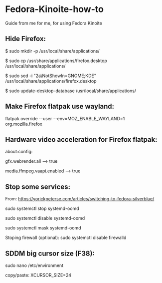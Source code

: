 # Fedora-Kinoite-how-to
Guide from me for me, for using Fedora Kinoite


## Hide Firefox:

$ sudo mkdir -p /usr/local/share/applications/

$ sudo cp /usr/share/applications/firefox.desktop /usr/local/share/applications/

$ sudo sed -i "2a\\NotShowIn=GNOME;KDE" /usr/local/share/applications/firefox.desktop

$ sudo update-desktop-database /usr/local/share/applications/

## Make Firefox flatpak use wayland:

flatpak override --user --env=MOZ_ENABLE_WAYLAND=1 org.mozilla.firefox

## Hardware video acceleration for Firefox flatpak:

about:config:

gfx.webrender.all --> true

media.ffmpeg.vaapi.enabled --> true

## Stop some services:
From: https://yorickpeterse.com/articles/switching-to-fedora-silverblue/

sudo systemctl stop systemd-oomd

sudo systemctl disable systemd-oomd

sudo systemctl mask systemd-oomd

Stoping firewall (optional):
sudo systemctl disable firewalld

## SDDM big cursor size (F38):

sudo nano /etc/environment

copy/paste: XCURSOR_SIZE=24
